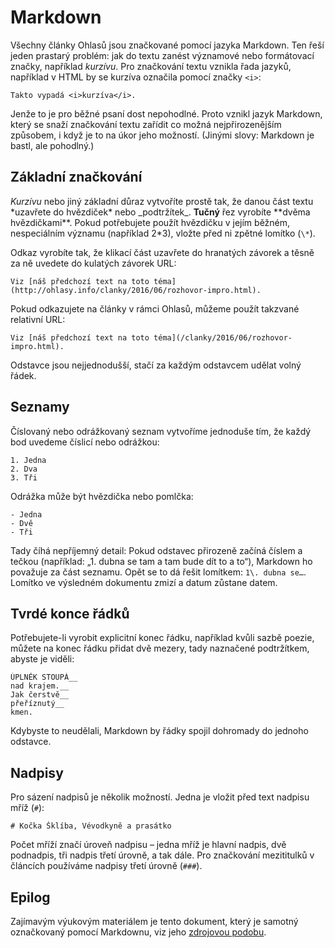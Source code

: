 # Markdown

Všechny články Ohlasů jsou značkované pomocí jazyka Markdown. Ten řeší jeden prastarý problém: jak do textu zanést významové nebo formátovací značky, například *kurzívu*. Pro značkování textu vznikla řada jazyků, například v HTML by se kurzíva označila pomocí značky `<i>`:

    Takto vypadá <i>kurzíva</i>.

Jenže to je pro běžné psaní dost nepohodlné. Proto vznikl jazyk Markdown, který se snaží značkování textu zařídit co možná nejpřirozenějším způsobem, i když je to na úkor jeho možností. (Jinými slovy: Markdown je bastl, ale pohodlný.)

## Základní značkování

*Kurzívu* nebo jiný základní důraz vytvoříte prostě tak, že danou část textu \*uzavřete do hvězdiček\* nebo \_podtržítek\_. **Tučný** řez vyrobíte \*\*dvěma hvězdičkami\*\*. Pokud potřebujete použít hvězdičku v jejím běžném, nespeciálním významu (například 2\*3), vložte před ni zpětné lomítko (`\*`).

Odkaz vyrobíte tak, že klikací část uzavřete do hranatých závorek a těsně za ně uvedete do kulatých závorek URL:

    Viz [náš předchozí text na toto téma](http://ohlasy.info/clanky/2016/06/rozhovor-impro.html).

Pokud odkazujete na články v rámci Ohlasů, můžeme použít takzvané relativní URL:

    Viz [náš předchozí text na toto téma](/clanky/2016/06/rozhovor-impro.html).

Odstavce jsou nejjednodušší, stačí za každým odstavcem udělat volný řádek.

## Seznamy

Číslovaný nebo odrážkovaný seznam vytvoříme jednoduše tím, že každý bod uvedeme číslicí nebo odrážkou:

    1. Jedna
    2. Dva
    3. Tři

Odrážka může být hvězdička nebo pomlčka:

    - Jedna
    - Dvě
    - Tři

Tady číhá nepříjemný detail: Pokud odstavec přirozeně začíná číslem a tečkou (například: „1. dubna se tam a tam bude dít to a to“), Markdown ho považuje za část seznamu. Opět se to dá řešit lomítkem: `1\. dubna se…`. Lomítko ve výsledném dokumentu zmizí a datum zůstane datem.

## Tvrdé konce řádků

Potřebujete-li vyrobit explicitní konec řádku, například kvůli sazbě poezie, můžete na konec řádku přidat dvě mezery, tady naznačené podtržítkem, abyste je viděli:

    ÚPLNĚK STOUPÁ__
    nad krajem.__
    Jak čerstvě__
    přeříznutý__
    kmen.

Kdybyste to neudělali, Markdown by řádky spojil dohromady do jednoho odstavce.

## Nadpisy

Pro sázení nadpisů je několik možností. Jedna je vložit před text nadpisu mříž (`#`):

    # Kočka Šklíba, Vévodkyně a prasátko

Počet mříží značí úroveň nadpisu – jedna mříž je hlavní nadpis, dvě podnadpis, tři nadpis třetí úrovně, a tak dále. Pro značkování mezititulků v článcích používáme nadpisy třetí úrovně (`###`).

## Epilog

Zajímavým výukovým materiálem je tento dokument, který je samotný označkovaný pomocí Markdownu, viz jeho [zdrojovou podobu](https://raw.githubusercontent.com/Ohlasy/redakce/master/markdown.md).